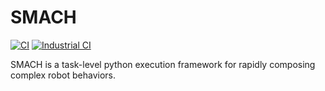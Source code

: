 # SMACH

[![CI](https://github.com/tue-robotics/executive_smach/workflows/CI/badge.svg)](https://github.com/tue-robotics/executive_smach/actions?query=workflow%3ACI)
[![Industrial CI](https://github.com/tue-robotics/executive_smach/workflows/Industrial%20CI/badge.svg)](https://github.com/tue-robotics/executive_smach/actions?query=workflow%3A%22Industrial+CI%22)


SMACH is a task-level python execution framework for rapidly composing complex
robot behaviors.
